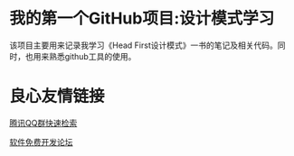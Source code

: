 # 我的第一个GitHub项目:设计模式学习

该项目主要用来记录我学习《Head First设计模式》一书的笔记及相关代码。同时，也用来熟悉github工具的使用。


 # 良心友情链接

[腾讯QQ群快速检索](http://u.720life.cn/s/8cf73f7c)

[软件免费开发论坛](http://u.720life.cn/s/bbb01dc0)